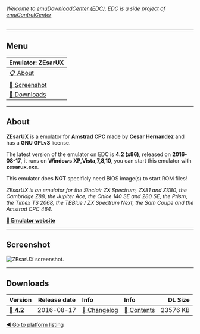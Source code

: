 ###### Welcome to [emuDownloadCenter (EDC)](https://github.com/PhoenixInteractiveNL/emuDownloadCenter/wiki/), EDC is a side project of [emuControlCenter](https://github.com/PhoenixInteractiveNL/emuControlCenter/wiki/)
***
## Menu
| **Emulator: ZEsarUX** |
|:---------|
| [:clipboard: About](#about) |
| [:sunrise: Screenshot](#screenshot) |
| [:floppy_disk: Downloads](#downloads) |
***
## About
**ZEsarUX** is a emulator for **Amstrad CPC** made by **Cesar Hernandez** and has a **GNU GPLv3** license.

The latest version of the emulator on EDC is **4.2 (x86)**, released on **2016-08-17**, it runs on **Windows XP,Vista,7,8,10**, you can start this emulator with **zesarux.exe**.

This emulator does **NOT** specificly need BIOS image(s) to start ROM files!

_ZEsarUX is an emulator for the Sinclair ZX Spectrum, ZX81 and ZX80, the Cambridge Z88, the Jupiter Ace, the Chloe 140 SE and 280 SE, the Prism, the Timex TS 2068, the TBBlue / ZX Spectrum Next, the Sam Coupe and the Amstrad CPC 464._

[:link: **Emulator website**](https://sourceforge.net/projects/zesarux/)
***
## Screenshot
![](https://raw.githubusercontent.com/PhoenixInteractiveNL/emuDownloadCenter/master/hooks/zesarux/screen.jpg "ZEsarUX screenshot.")
***
## Downloads
| Version  | Release date  | Info       | Info       | DL Size    |
|:---------|:-------------:|:-----------|:-----------|-----------:|
| [:floppy_disk: **4.2**](https://github.com/PhoenixInteractiveNL/edc-repo0002/raw/master/zesarux/4.2.7z) | 2016-08-17 | [:page_facing_up: Changelog](https://github.com/PhoenixInteractiveNL/edc-repo0002/blob/master/zesarux/4.2_changelog.txt) | [:mag_right: Contents](https://github.com/PhoenixInteractiveNL/edc-repo0002/blob/master/zesarux/4.2_contents.txt) | 23576 KB |

[:arrow_backward: Go to platform listing](https://github.com/PhoenixInteractiveNL/emuDownloadCenter/wiki/EDC-Platform-List)
